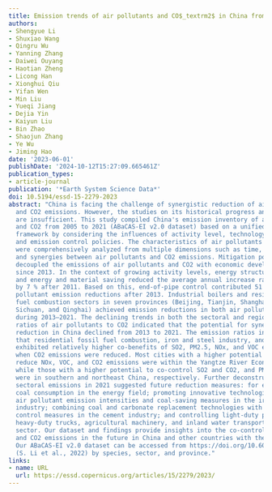 ```yaml
---
title: Emission trends of air pollutants and CO$_textrm2$ in China from 2005 to 2021
authors:
- Shengyue Li
- Shuxiao Wang
- Qingru Wu
- Yanning Zhang
- Daiwei Ouyang
- Haotian Zheng
- Licong Han
- Xionghui Qiu
- Yifan Wen
- Min Liu
- Yueqi Jiang
- Dejia Yin
- Kaiyun Liu
- Bin Zhao
- Shaojun Zhang
- Ye Wu
- Jiming Hao
date: '2023-06-01'
publishDate: '2024-10-12T15:27:09.665461Z'
publication_types:
- article-journal
publication: '*Earth System Science Data*'
doi: 10.5194/essd-15-2279-2023
abstract: "China is facing the challenge of synergistic reduction of air pollutants
  and CO2 emissions. However, the studies on its historical progress and future priorities
  are insufficient. This study compiled China's emission inventory of air pollutants
  and CO2 from 2005 to 2021 (ABaCAS-EI v2.0 dataset) based on a unified emission-source
  framework by considering the influences of activity level, technology evolution,
  and emission control policies. The characteristics of air pollutants and CO2 emissions
  were comprehensively analyzed from multiple dimensions such as time, space, sector,
  and synergies between air pollutants and CO2 emissions. Mitigation policies have
  decoupled the emissions of air pollutants and CO2 with economic development in China
  since 2013. In the context of growing activity levels, energy structure adjustment
  and energy and material saving reduced the average annual increase rate of CO2 emissions
  by 7 % after 2011. Based on this, end-of-pipe control contributed 51 %–98 % of air
  pollutant emission reductions after 2013. Industrial boilers and residential fossil
  fuel combustion sectors in seven provinces (Beijing, Tianjin, Shanghai, Jilin, Henan,
  Sichuan, and Qinghai) achieved emission reductions in both air pollutants and CO2
  during 2013–2021. The declining trends in both the sectoral and regional emission
  ratios of air pollutants to CO2 indicated that the potential for synergistic emission
  reduction in China declined from 2013 to 2021. The emission ratios in 2021 showed
  that residential fossil fuel combustion, iron and steel industry, and transportation
  exhibited relatively higher co-benefits of SO2, PM2.5, NOx, and VOC emission reductions
  when CO2 emissions were reduced. Most cities with a higher potential to synergistically
  reduce NOx, VOC, and CO2 emissions were within the Yangtze River Economic Belt,
  while those with a higher potential to co-control SO2 and CO2, and PM2.5 and CO2
  were in southern and northeast China, respectively. Further deconstruction of the
  sectoral emissions in 2021 suggested future reduction measures: for example, controlling
  coal consumption in the energy field; promoting innovative technologies with low
  air pollutant emission intensities and coal-saving measures in the iron and steel
  industry; combining coal and carbonate replacement technologies with separated particle
  control measures in the cement industry; and controlling light-duty passenger vehicles,
  heavy-duty trucks, agricultural machinery, and inland water transport in the transportation
  sector. Our dataset and findings provide insights into the co-control of air pollutants
  and CO2 emissions in the future in China and other countries with the same demand.
  Our ABaCAS-EI v2.0 dataset can be accessed from https://doi.org/10.6084/m9.figshare.21777005.v1
  (S. Li et al., 2022) by species, sector, and province."
links:
- name: URL
  url: https://essd.copernicus.org/articles/15/2279/2023/
---
```

